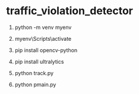 # traffic_violation_detector

1. python -m venv myenv   

2. myenv\Scripts\activate  

3. pip install opencv-python  

4. pip install ultralytics

5. python track.py

6. python pmain.py

